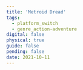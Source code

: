 ```yaml
---
title: 'Metroid Dread'
tags:
  - platform_switch
  - genre_action-adventure
digital: false
physical: true
guide: false
pending: false
date: 2021-10-11
---
```

